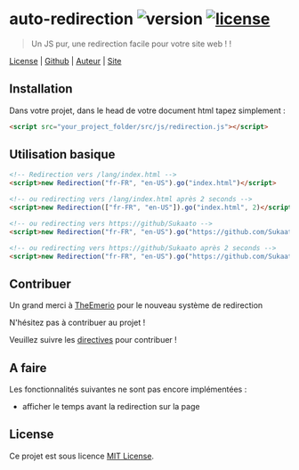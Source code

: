 # auto-redirection ![version][img-version] [![license][img-license]][link-license] 
> Un JS pur, une redirection facile pour votre site web ! !

[License][link-license] |
[Github][link-repo] |
[Auteur][link-author] |
[Site][link-site]

## Installation
Dans votre projet, dans le head de votre document html tapez simplement :

```html
<script src="your_project_folder/src/js/redirection.js"></script>
```

## Utilisation basique
```html
<!-- Redirection vers /lang/index.html -->
<script>new Redirection("fr-FR", "en-US").go("index.html")</script> 

<!-- ou redirecting vers /lang/index.html après 2 seconds -->
<script>new Redirection(["fr-FR", "en-US"]).go("index.html", 2)</script>

<!-- ou redirecting vers https://github/Sukaato -->
<script>new Redirection("fr-FR", "en-US").go("https://github.com/Sukaato")</script>

<!-- ou redirecting vers https://github/Sukaato après 2 seconds -->
<script>new Redirection("fr-FR", "en-US").go("https://github.com/Sukaato", 2)</script>
```

## Contribuer
Un grand merci à [TheEmerio][link-emerio] pour le nouveau système de redirection

N'hésitez pas à contribuer au projet !

Veuillez suivre les [directives][link-contrib] pour contribuer !

## A faire
Les fonctionnalités suivantes ne sont pas encore implémentées :

- afficher le temps avant la redirection sur la page

## License
Ce projet est sous licence [MIT License][link-license].

<!-- The links! -->
[link-license]: https://github.com/Sukaato/auto-redirection/blob/master/LICENSE
[link-repo]: https://github.com/TheEmrio/minecraft-js
[link-author]: https://github.com/Sukaato
[link-site]: https://sukaato.github.io/
[link-emerio]: https://github.com/TheEmerio
[link-contrib]: https://github.com/Sukaato/auto-redirection/blob/master/CONTRIBUTING.md

[img-version]: https://img.shields.io/badge/ver.-pre%20relase%200.2.1-blue
[img-license]: https://img.shields.io/npm/l/minecraft-lib.svg